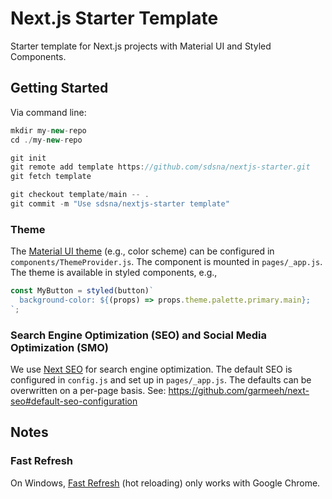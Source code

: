 # Next.js Starter Template

Starter template for Next.js projects with Material UI and Styled Components.

## Getting Started

Via command line:

```js
mkdir my-new-repo
cd ./my-new-repo

git init
git remote add template https://github.com/sdsna/nextjs-starter.git
git fetch template

git checkout template/main -- .
git commit -m "Use sdsna/nextjs-starter template"
```

### Theme

The [Material UI theme](https://material-ui.com/customization/theming/) (e.g., color scheme) can be configured in `components/ThemeProvider.js`. The component is mounted in `pages/_app.js`. The theme is available in styled components, e.g.,

```js
const MyButton = styled(button)`
  background-color: ${(props) => props.theme.palette.primary.main};
`;
```

### Search Engine Optimization (SEO) and Social Media Optimization (SMO)

We use [Next SEO](https://github.com/garmeeh/next-seo) for search engine optimization. The default SEO is configured in `config.js` and set up in `pages/_app.js`. The defaults can be overwritten on a per-page basis. See: https://github.com/garmeeh/next-seo#default-seo-configuration

## Notes

### Fast Refresh

On Windows, [Fast Refresh](https://nextjs.org/docs/basic-features/fast-refresh) (hot reloading) only works with Google Chrome.
